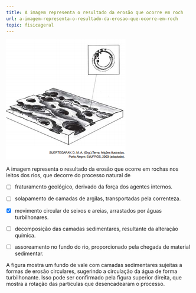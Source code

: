 ```yaml
---
title: A imagem representa o resultado da erosão que ocorre em roch
url: a-imagem-representa-o-resultado-da-erosao-que-ocorre-em-roch
topic: fisicageral
---
```



![](76170156-462a-dfad-5e29-ff813cd0e302.png)

A imagem representa o resultado da erosão que ocorre em rochas nos leitos dos rios, que decorre do processo natural de



- [ ] fraturamento geológico, derivado da força dos agentes internos.
- [ ] solapamento de camadas de argilas, transportadas pela correnteza.
- [x] movimento circular de seixos e areias, arrastados por águas turbilhonares.
- [ ] decomposição das camadas sedimentares, resultante da alteração química.
- [ ] assoreamento no fundo do rio, proporcionado pela chegada de material sedimentar.


A figura mostra um fundo de vale com camadas sedimentares sujeitas a formas de erosão circulares, sugerindo a circulação da água de forma turbilhonante. Isso pode ser confirmado pela figura superior direita, que mostra a rotação das partículas que desencadearam o processo.
